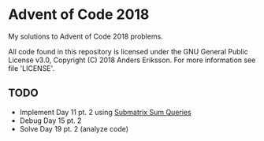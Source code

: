 # Advent of Code 2018
My solutions to Advent of Code 2018 problems.

All code found in this repository is licensed under the GNU General Public License v3.0, Copyright (C) 2018 Anders Eriksson. For more information see file 'LICENSE'.

## TODO
* Implement Day 11 pt. 2 using [Submatrix Sum Queries](https://www.geeksforgeeks.org/submatrix-sum-queries/)
* Debug Day 15 pt. 2
* Solve Day 19 pt. 2 (analyze code)
